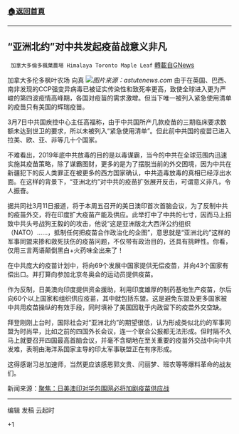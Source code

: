 ###  [:house:返回首頁](https://github.com/ourhimalayas/txt)
---

## “亚洲北约”对中共发起疫苗战意义非凡
` 加拿大多倫多楓葉農場 Himalaya Toronto Maple Leaf` [轉載自GNews](https://gnews.org/zh-hans/968863/)

加拿大多伦多枫叶农场 向真
![]()![](https://gnews.org/wp-content/uploads/2021/03/astutenews.com_.jpg)*图片来源：astutenews.com*
由于在英国、巴西、南非发现的CCP强变异病毒已被证实传染性和致死率更高，致使全球进入更为严峻的第四波疫情高峰期，各国对疫苗的需求激增。但当下唯一被列入紧急使用清单的疫苗只有美国的辉瑞疫苗。

3月7日中共国疾控中心主任高福称，由于中共国所产几款疫苗的三期临床要求数额未达到世卫的要求，所以未被列入“紧急使用清单”。但此前中共国的疫苗已进入拉美、欧、亚、非等几十个国家。

不难看出，2019年底中共放毒的目的是以毒谋霸，当今的中共在全球范围内迅速实施其疫苗策略，除了谋霸图财，更多的是为了摆脱当前的外交困境，因为中共在新疆犯下的反人类罪正在被更多的西方国家确认，中共造毒放毒的真相已经浮出水面。在这样的背景下，“亚洲北约”对中共的疫苗扩张展开反击，可谓意义非凡，令人振奋。

据共同社3月11日报道，将于本周五召开的美日澳印首次首脑会议，为了反制中共的疫苗外交，将在印度扩大疫苗产能及供应。此举打中了中共的七寸，因而马上招致中共头号战狗王毅的的攻击，他说“这是亚洲版北大西洋公约组织（NATO）……，抵制任何把疫苗合作政治化的企图”，意思就是“亚洲北约”这样的军事同盟来掺和救死扶伤的疫苗问题，不仅带有政治目的，还具有挑畔性。你看，仅用三言两语颠倒黑白+火药味全出来了！

在中共庞大的疫苗计划中，将向69个发展中国家提供无偿疫苗，并向43个国家有偿出口。并打算向参加北京冬奥会的运动员提供疫苗。

作为反制，日美澳向印度提供资金援助，利用印度雄厚的制药基地生产疫苗，尔后向60个以上国家和组织供应疫苗，其中就包括东盟。这是避免东盟及更多国家被中共用疫苗操纵的有效手段，同时填补了美国因耽于内政留下的疫苗外交空缺。

拜登刚刚上台时，国际社会对“亚洲北约”的期望很低，认为形成类似北约的军事同盟为时尚早，比如之前的四国外长会议，连一个联合公报都无法形成。但时隔不久马上就要召开四国最高首脑会议，并毫不含糊地在至关重要的疫苗外交战中向中共发难，表明由海洋系国家主导的印太军事联盟正在有序形成。

这得感谢习总加速师，当然更应该感恩郭文贵、闫丽梦、班农等等爆料革命的战友们。

新闻来源：[聚焦：日美澳印对华包围网必将加剧疫苗供应战](https://china.kyodonews.net/news/2021/03/95e48fe38cac.html)

* * *

编辑 发稿 云起时

+1
